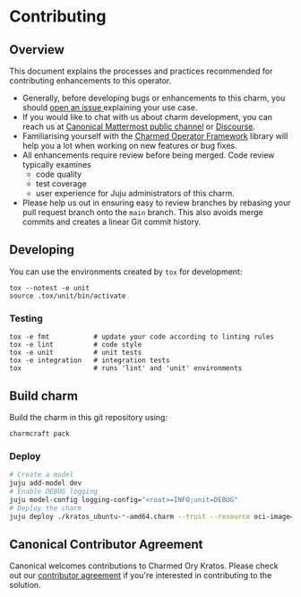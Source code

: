 # Contributing

## Overview

This document explains the processes and practices recommended for contributing enhancements to
this operator.

- Generally, before developing bugs or enhancements to this charm, you should [open an issue
  ](https://github.com/canonical/kratos-operator/issues) explaining your use case.
- If you would like to chat with us about charm development, you can reach
  us at [Canonical Mattermost public channel](https://chat.charmhub.io/charmhub/channels/charm-dev)
  or [Discourse](https://discourse.charmhub.io/).
- Familiarising yourself with the [Charmed Operator Framework](https://juju.is/docs/sdk) library
  will help you a lot when working on new features or bug fixes.
- All enhancements require review before being merged. Code review typically examines
  - code quality
  - test coverage
  - user experience for Juju administrators of this charm.
- Please help us out in ensuring easy to review branches by rebasing your pull request branch onto
  the `main` branch. This also avoids merge commits and creates a linear Git commit history.

## Developing

You can use the environments created by `tox` for development:

```shell
tox --notest -e unit
source .tox/unit/bin/activate
```

### Testing

```shell
tox -e fmt           # update your code according to linting rules
tox -e lint          # code style
tox -e unit          # unit tests
tox -e integration   # integration tests
tox                  # runs 'lint' and 'unit' environments
```

## Build charm

Build the charm in this git repository using:

```shell
charmcraft pack
```

### Deploy


```bash
# Create a model
juju add-model dev
# Enable DEBUG logging
juju model-config logging-config="<root>=INFO;unit=DEBUG"
# Deploy the charm
juju deploy ./kratos_ubuntu-*-amd64.charm --trust --resource oci-image=oryd/kratos:v0.10.1
```

## Canonical Contributor Agreement

Canonical welcomes contributions to Charmed Ory Kratos. Please check out our [contributor agreement](https://ubuntu.com/legal/contributors) if you're interested in contributing to the solution.
